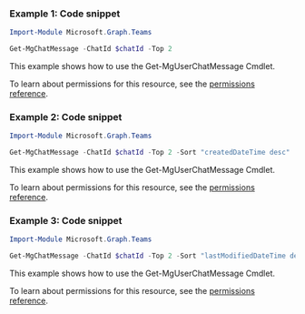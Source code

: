 ### Example 1: Code snippet

```powershellImport-Module Microsoft.Graph.Teams

Get-MgChatMessage -ChatId $chatId -Top 2
```
This example shows how to use the Get-MgUserChatMessage Cmdlet.
To learn about permissions for this resource, see the [permissions reference](/graph/permissions-reference).

### Example 2: Code snippet

```powershellImport-Module Microsoft.Graph.Teams

Get-MgChatMessage -ChatId $chatId -Top 2 -Sort "createdDateTime desc"
```
This example shows how to use the Get-MgUserChatMessage Cmdlet.
To learn about permissions for this resource, see the [permissions reference](/graph/permissions-reference).

### Example 3: Code snippet

```powershellImport-Module Microsoft.Graph.Teams

Get-MgChatMessage -ChatId $chatId -Top 2 -Sort "lastModifiedDateTime desc" -Filter "lastModifiedDateTime ge 2022-09-22T00:00:00.000Z and lastModifiedDateTime le 2022-09-24T00:00:00.000Z"
```
This example shows how to use the Get-MgUserChatMessage Cmdlet.
To learn about permissions for this resource, see the [permissions reference](/graph/permissions-reference).


